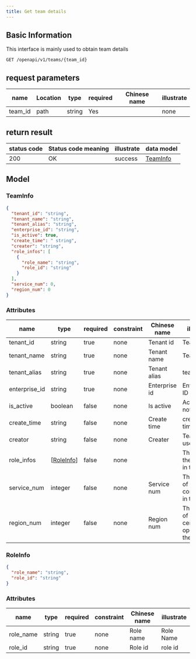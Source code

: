 ```yaml
---
title: Get team details
---
```


## Basic Information

This interface is mainly used to obtain team details

```shell title="请求路径"
GET /openapi/v1/teams/{team_id}
```

## request parameters

| name    | Location | type   | required | Chinese name | illustrate |
| ------- | -------- | ------ | -------- | ------------ | ---------- |
| team_id | path     | string | Yes      |              | none       |

## return result

| status code | Status code meaning | illustrate | data model                  |
| ----------- | ------------------- | ---------- | --------------------------- |
| 200         | OK                  | success    | [TeamInfo](#schemateaminfo) |

## Model

### TeamInfo<a id="schemateaminfo"></a>

```json
{
  "tenant_id": "string",
  "tenant_name": "string",
  "tenant_alias": "string",
  "enterprise_id": "string",
  "is_active": true,
  "create_time": " string",
  "creater": "string",
  "role_infos": [
    {
      "role_name": "string",
      "role_id": "string"
    }
  ],
  "service_num": 0,
  "region_num": 0
}
```

### Attributes

| name          | type                          | required | constraint | Chinese name  | illustrate                                    |
| ------------- | ----------------------------- | -------- | ---------- | ------------- | --------------------------------------------- |
| tenant_id     | string                        | true     | none       | Tenant id     | Team ID                                       |
| tenant_name   | string                        | true     | none       | Tenant name   | Team Name                                     |
| tenant_alias  | string                        | true     | none       | Tenant alias  | team alias                                    |
| enterprise_id | string                        | true     | none       | Enterprise id | Enterprise ID                                 |
| is_active     | boolean                       | false    | none       | Is active     | Activate now                                  |
| create_time   | string                        | false    | none       | Create time   | creation time                                 |
| creator       | string                        | false    | none       | Creater       | Team owner user                               |
| role_infos    | [[RoleInfo](#schemaroleinfo)] | false    | none       |               | The roles the user has in the team            |
| service_num   | integer                       | false    | none       | Service num   | The number of components in the team          |
| region_num    | integer                       | false    | none       | Region num    | The number of data centers opened by the team |

### RoleInfo<a id="schemaroleinfo"></a>

```json
{
  "role_name": "string",
  "role_id": "string"
}
```

### Attributes

| name      | type   | required | constraint | Chinese name | illustrate |
| --------- | ------ | -------- | ---------- | ------------ | ---------- |
| role_name | string | true     | none       | Role name    | Role Name  |
| role_id   | string | true     | none       | Role id      | role id    |
